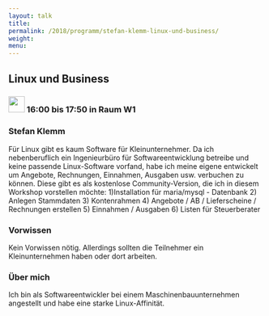 ```yaml
---
layout: talk
title:
permalink: /2018/programm/stefan-klemm-linux-und-business/
weight:
menu:
---
```

## Linux und Business

### <img height = "32" src="../../../images/workshop.svg"> 16:00 bis 17:50 in Raum W1

### Stefan Klemm

Für Linux gibt es kaum Software für Kleinunternehmer. Da ich nebenberuflich ein Ingenieurbüro für Softwareentwicklung betreibe und keine passende Linux-Software vorfand, habe ich meine eigene entwickelt um Angebote, Rechnungen, Einnahmen, Ausgaben usw. verbuchen zu können. Diese gibt es als kostenlose Community-Version, die ich in diesem Workshop vorstellen möchte: 1)Installation für maria/mysql - Datenbank 2) Anlegen Stammdaten 3) Kontenrahmen 4) Angebote / AB / Lieferscheine / Rechnungen erstellen 5) Einnahmen / Ausgaben 6) Listen für Steuerberater

### Vorwissen

Kein Vorwissen nötig. Allerdings sollten die Teilnehmer ein Kleinunternehmen haben oder dort arbeiten.

### Über mich

Ich bin als Softwareentwickler bei einem Maschinenbauunternehmen angestellt und habe eine starke Linux-Affinität.

